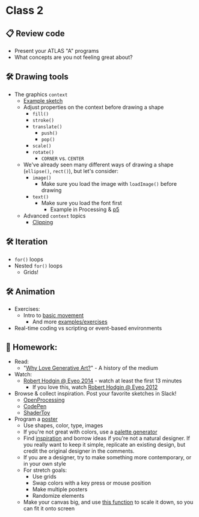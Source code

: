 # Class 2 

## 📋 Review code

* Present your ATLAS "A" programs
* What concepts are you not feeling great about?

## 🛠️ Drawing tools

* The graphics `context`
  * [Example sketch](https://editor.p5js.org/cacheflowe/sketches/Ciw6RMl7G)
  * Adjust properties on the context before drawing a shape
    * `fill()`
    * `stroke()`
    * `translate()`
      * `push()`
      * `pop()`
    * `scale()`
    * `rotate()`
      * `CORNER` vs. `CENTER`
  * We've already seen many different ways of drawing a shape (`ellipse()`, `rect()`), but let's consider:
    * `image()`
      * Make sure you load the image with `loadImage()` before drawing
    * `text()`
      * Make sure you load the font first
        * Example in Processing & [p5](https://editor.p5js.org/cacheflowe/sketches/ZbOawrLPw)
  * Advanced `context` topics
    * [Clipping](https://editor.p5js.org/cacheflowe/sketches/-tO_SsjsC)

## 🛠️ Iteration

  * `for()` loops
  * Nested `for()` loops
    * Grids!

## 🛠️ Animation

* Exercises:
  * Intro to [basic movement](https://p5js.org/examples/motion-bounce.html)
    * And more [examples/exercises](https://creative-coding.decontextualize.com/changes-over-time/)
* Real-time coding vs scripting or event-based environments

## 📝 Homework:

* Read:
  * "[Why Love Generative Art?](https://www.artnome.com/news/2018/8/8/why-love-generative-art)" - A history of the medium
* Watch:
  * [Robert Hodgin @ Eyeo 2014](https://vimeo.com/103537259) - watch at least the first 13 minutes
    * If you love this, watch [Robert Hodgin @ Eyeo 2012](https://vimeo.com/45526286)
* Browse & collect inspiration. Post your favorite sketches in Slack!
  * [OpenProcessing](https://www.openprocessing.org/)
  * [CodePen](https://codepen.io/search/pens?q=p5js)
  * [ShaderToy](https://www.shadertoy.com/)
* Program a [poster](https://www.instagram.com/tim_rodenbroeker/)
  * Use shapes, color, type, images
  * If you're not great with colors, use a [palette generator](https://coolors.co/palettes)
  * Find [inspiration](https://www.google.com/search?q=bauhaus+poster+design) and borrow ideas if you're not a natural designer. If you really want to keep it simple, replicate an existing design, but credit the original designer in the comments.
  * If you are a designer, try to make something more contemporary, or in your own style
  * For stretch goals:
    * Use grids
    * Swap colors with a key press or mouse position
    * Make multiple posters
    * Randomize elements
  * Make your canvas big, and use [this function](https://editor.p5js.org/cacheflowe/sketches/bTaASS9mv) to scale it down, so you can fit it onto screen
